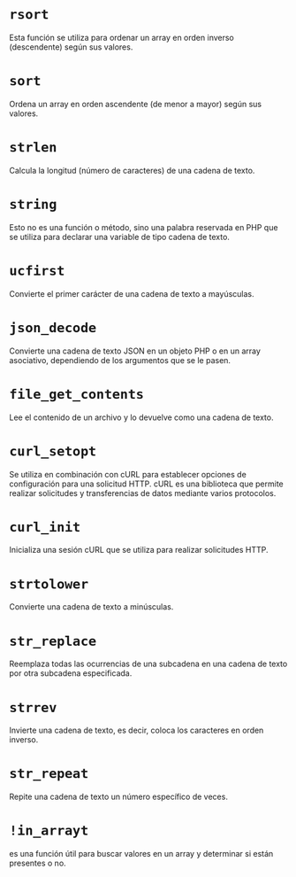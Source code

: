 # `rsort`
Esta función se utiliza para ordenar un array en orden inverso (descendente) según sus valores.

# `sort`
Ordena un array en orden ascendente (de menor a mayor) según sus valores.

# `strlen`
Calcula la longitud (número de caracteres) de una cadena de texto.

# `string`
Esto no es una función o método, sino una palabra reservada en PHP que se utiliza para declarar una variable de tipo cadena de texto.

# `ucfirst`
Convierte el primer carácter de una cadena de texto a mayúsculas.

# `json_decode`
Convierte una cadena de texto JSON en un objeto PHP o en un array asociativo, dependiendo de los argumentos que se le pasen.

# `file_get_contents`
Lee el contenido de un archivo y lo devuelve como una cadena de texto.

# `curl_setopt`
Se utiliza en combinación con cURL para establecer opciones de configuración para una solicitud HTTP. cURL es una biblioteca que permite realizar solicitudes y transferencias de datos mediante varios protocolos.

# `curl_init`
Inicializa una sesión cURL que se utiliza para realizar solicitudes HTTP.

# `strtolower`
Convierte una cadena de texto a minúsculas.

# `str_replace`
Reemplaza todas las ocurrencias de una subcadena en una cadena de texto por otra subcadena especificada.

# `strrev`
Invierte una cadena de texto, es decir, coloca los caracteres en orden inverso.

# `str_repeat`
Repite una cadena de texto un número específico de veces.
# `!in_arrayt`
es una función útil para buscar valores en un array y determinar si están presentes o no.
